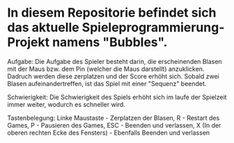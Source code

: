 # In diesem Repositorie befindet sich das aktuelle Spieleprogrammierung-Projekt namens "Bubbles".

Aufgabe: Die Aufgabe des Spieler besteht darin, die erscheinenden Blasen mit der Maus bzw. dem Pin (welcher die Maus darstellt) anzuklicken. Dadruch werden diese zerplatzen und der Score erhöht sich. Sobald zwei Blasen aufeinandertreffen, ist das Spiel mit einer "Sequenz" beendet.

Schwierigkeit: Die Schwierigkeit des Spiels erhöht sich im laufe der Spielzeit immer weiter, wodurch es schneller wird.

Tastenbelegung: Linke Maustaste - Zerplatzen der Blasen, R - Restart des Games, P - Pausieren des Games, ESC - Beenden und verlassen, X (In der oberen rechten Ecke des Fensters) - Ebenfalls Beenden und verlassen
